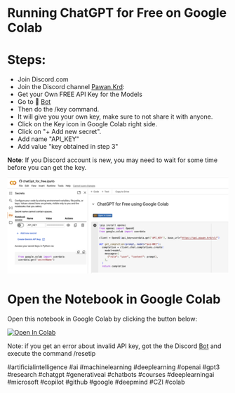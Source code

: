 # Running ChatGPT for Free on Google Colab

# Steps:
* Join Discord.com 
* Join the Discord channel [Pawan.Krd](https://discord.com/channels/1055397662976905229/1118325282932264970):
* Get your Own FREE API Key for the Models
* Go to ⁠🤖 [Bot](https://discord.com/channels/1055397662976905229/1064807234825113621)
* Then do the /key command.
* It will give you your own key, make sure to not share it with anyone.
* Click on the Key icon in Google Colab right side.
* Click on "+ Add new secret".
* Add name "API_KEY"
* Add value "key obtained in step 3"

**Note**: If you Discord account is new, you may need to wait for some time before you can get the key.

![](secret_api_key.png)

# Open the Notebook in Google Colab
Open this notebook in Google Colab by clicking the button below:

[![Open In Colab](https://colab.research.google.com/assets/colab-badge.svg)](https://colab.research.google.com/github/aavella77/chatgpt_free/blob/main/chatGpt_for_free.ipynb)

Note: if you get an error about invalid API key, got the the Discord [Bot](https://discord.com/channels/1055397662976905229/1064807234825113621) and execute the command /resetip

#artificialintelligence
#ai
#machinelearning
#deeplearning
#openai
#gpt3
#research
#chatgpt
#generativeai
#chatbots
#courses
#deeplearningai
#microsoft
#copilot
#github
#google
#deepmind
#CZI
#colab